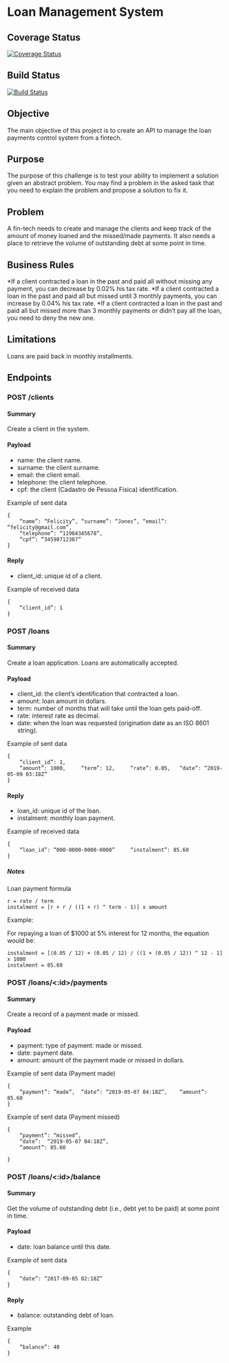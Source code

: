 # Loan Management System

## Coverage Status
[![Coverage Status](https://coveralls.io/repos/github/cesarbruschetta/api-fintech/badge.svg)](https://coveralls.io/github/cesarbruschetta/api-fintech)

## Build Status
[![Build Status](https://travis-ci.org/cesarbruschetta/api-fintech.svg?branch=master)](https://travis-ci.org/cesarbruschetta/api-fintech.svg?branch=master)

## Objective
The main objective of this project is to create an API to manage the loan payments control system from a fintech.

## Purpose
The purpose of this challenge is to test your ability to implement a solution given an abstract problem. You may find a problem in the asked task that you need to explain the problem and propose a solution to fix it.

## Problem
A fin-tech needs to create and manage the clients and keep track of the amount of money loaned and the missed/made payments. It also needs a place to retrieve the volume of outstanding debt at some point in time.

## Business Rules

*If a client contracted a loan in the past and paid all without missing any payment, you can decrease by 0.02% his tax rate.
*If a client contracted a loan in the past and paid all but missed until 3 monthly payments, you can increase by 0.04% his tax rate.
*If a client contracted a loan in the past and paid all but missed more than 3 monthly payments or didn’t pay all the loan, you need to deny the new one.


## Limitations
Loans are paid back in monthly installments.

## Endpoints

### POST /clients

#### Summary

Create a client in the system.

#### Payload

- name: the client name.
- surname: the client surname.
- email: the client email.
- telephone: the client telephone.
- cpf: the client (Cadastro de Pessoa Física) identification.

Example of sent data

    {
        “name”: “Felicity”, “surname”: “Jones”, “email”: “felicity@gmail.com”,
        “telephone”: “11984345678”,
        “cpf”: “34598712387”
    }

#### Reply

- client_id: unique id of a client. 

Example of received data

    {
        “client_id”: 1
    }


### POST /loans

#### Summary

Create a loan application. Loans are automatically accepted.

#### Payload

- client_id: the client’s identification that contracted a loan.
- amount: loan amount in dollars.
- term: number of months that will take until the loan gets paid-off.
- rate: interest rate as decimal.
- date: when the loan was requested (origination date as an ISO 8601 string). 

Example of sent data

    {
        “client_id”: 1,
        “amount”: 1000, 	“term”: 12, 	“rate”: 0.05, 	“date”: “2019-05-09 03:18Z”
    }

#### Reply

- loan_id: unique id of the loan.
- instalment: monthly loan payment.

Example of received data

    {
        “loan_id”: “000-0000-0000-0000” 	“instalment”: 85.60
    }

##### Notes

Loan payment formula

    r = rate / term
    instalment = [r + r / ((1 + r) ^ term - 1)] x amount

Example:

For repaying a loan of $1000 at 5% interest for 12 months, the equation would be:

    instalment = [(0.05 / 12) + (0.05 / 12) / ((1 + (0.05 / 12)) ^ 12 - 1] x 1000
    instalment = 85.60  

### POST /loans/<:id>/payments

#### Summary

Create a record of a payment made or missed.

#### Payload

- payment: type of payment: made or missed.
- date: payment date.
- amount: amount of the payment made or missed in dollars.

Example of sent data (Payment made)

    {
        “payment”: “made”, 	“date”: “2019-05-07 04:18Z”, 	“amount”: 85.60
    }

Example of sent data (Payment missed)

    {
        “payment”: “missed”,
        “date”:  “2019-05-07 04:18Z”,
        “amount”: 85.60

    }

### POST /loans/<:id>/balance

#### Summary

Get the volume of outstanding debt (i.e., debt yet to be paid) at some point in time.

#### Payload

- date: loan balance until this date.

Example of sent data

    {
        “date”: “2017-09-05 02:18Z”
    }

#### Reply

- balance: outstanding debt of loan.

Example

    {
        “balance”: 40
    }
